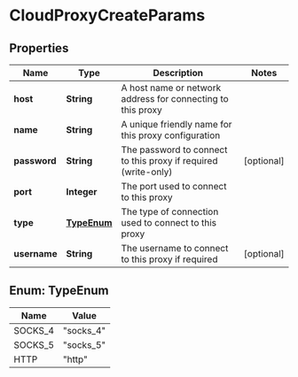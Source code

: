 
# CloudProxyCreateParams

## Properties
Name | Type | Description | Notes
------------ | ------------- | ------------- | -------------
**host** | **String** | A host name or network address for connecting to this proxy | 
**name** | **String** | A unique friendly name for this proxy configuration | 
**password** | **String** | The password to connect to this proxy if required (write-only) |  [optional]
**port** | **Integer** | The port used to connect to this proxy | 
**type** | [**TypeEnum**](#TypeEnum) | The type of connection used to connect to this proxy | 
**username** | **String** | The username to connect to this proxy if required |  [optional]


<a name="TypeEnum"></a>
## Enum: TypeEnum
Name | Value
---- | -----
SOCKS_4 | &quot;socks_4&quot;
SOCKS_5 | &quot;socks_5&quot;
HTTP | &quot;http&quot;



